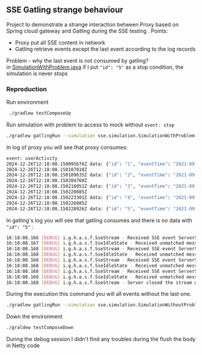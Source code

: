 ## SSE Gatling strange behaviour


Project to demonstrate a strange interaction between Proxy based on Spring cloud gateway and Gatling during the SSE testing . 
Points:
- Proxy put all SSE content in network
- Gatling retrieve events except the last event according to the log records

Problem - why the last event is not consumed by gatling? \
in [SimulationWithProblem.java](src/gatling/java/sse/simulation/SimulationWithProblem.java) if I put `"id": "5"` as a stop condition, the simulation is never stops 

### Reproduction 

Run environment 
```bash
 ./gradlew testComposeUp
```
Run simulation with problem to access to mock without `event: stop`
```bash
./gradlew gatlingRun --simulation sse.simulation.SimulationWithProblem
```
In log of proxy you will see that proxy consumes:
```bash
event: userActivity
2024-12-26T12:18:08.150095676Z data: {"id": "1", "eventTime": "2021-09-01T12:00:00Z", "activityType": "productReview", "details": {"comment": "Great experience overall!", "mood": "POSITIVE", "rating": 0.90}}
2024-12-26T12:18:08.150107010Z 
2024-12-26T12:18:08.150109635Z data: {"id": "2", "eventTime": "2021-09-01T12:01:00Z", "activityType": "productReview", "details": {"comment": "Unsatisfied with the product quality.", "mood": "NEGATIVE", "rating": 0.70}}
2024-12-26T12:18:08.150204760Z 
2024-12-26T12:18:08.150216051Z data: {"id": "3", "eventTime": "2021-09-01T12:02:00Z", "activityType": "productReview", "details": {"comment": "Average performance, nothing special.", "mood": "NEUTRAL", "rating": 0.50}}
2024-12-26T12:18:08.150220885Z 
2024-12-26T12:18:08.150223301Z data: {"id": "4", "eventTime": "2021-09-01T12:03:00Z", "activityType": "productReview", "details": {"comment": "Best purchase I've made this year!", "mood": "POSITIVE", "rating": 0.95}}
2024-12-26T12:18:08.150226885Z 
2024-12-26T12:18:08.150228926Z data: {"id": "5", "eventTime": "2021-09-01T12:04:00Z", "activityType": "productReview", "details": {"comment": "Overpriced for the features offered.", "mood": "NEGATIVE", "rating": 0.30}}
```
In gatling's log you will see that gatling consumes and there is no data with `"id": "5"` :
```bash 
16:18:08.166 [DEBUG] i.g.h.a.s.f.SseStream - Received SSE event ServerSentEvent(Some(userActivity),Some({"id": "1", "eventTime": "2021-09-01T12:00:00Z", "activityType": "productReview", "details": {"comment": "Great experience overall!", "mood": "POSITIVE", "rating": 0.90}}),None,None) while in Open state. Propagating.
16:18:08.167 [DEBUG] i.g.h.a.s.f.SseIdleState - Received unmatched message={"event":"userActivity","data":"{\"id\": \"1\", \"eventTime\": \"2021-09-01T12:00:00Z\", \"activityType\": \"productReview\", \"details\": {\"comment\": \"Great experience overall!\", \"mood\": \"POSITIVE\", \"rating\": 0.90}}"}
16:18:08.168 [DEBUG] i.g.h.a.s.f.SseStream - Received SSE event ServerSentEvent(None,Some({"id": "2", "eventTime": "2021-09-01T12:01:00Z", "activityType": "productReview", "details": {"comment": "Unsatisfied with the product quality.", "mood": "NEGATIVE", "rating": 0.70}}),None,None) while in Open state. Propagating.
16:18:08.168 [DEBUG] i.g.h.a.s.f.SseIdleState - Received unmatched message={"data":"{\"id\": \"2\", \"eventTime\": \"2021-09-01T12:01:00Z\", \"activityType\": \"productReview\", \"details\": {\"comment\": \"Unsatisfied with the product quality.\", \"mood\": \"NEGATIVE\", \"rating\": 0.70}}"}
16:18:08.168 [DEBUG] i.g.h.a.s.f.SseStream - Received SSE event ServerSentEvent(None,Some({"id": "3", "eventTime": "2021-09-01T12:02:00Z", "activityType": "productReview", "details": {"comment": "Average performance, nothing special.", "mood": "NEUTRAL", "rating": 0.50}}),None,None) while in Open state. Propagating.
16:18:08.168 [DEBUG] i.g.h.a.s.f.SseIdleState - Received unmatched message={"data":"{\"id\": \"3\", \"eventTime\": \"2021-09-01T12:02:00Z\", \"activityType\": \"productReview\", \"details\": {\"comment\": \"Average performance, nothing special.\", \"mood\": \"NEUTRAL\", \"rating\": 0.50}}"}
16:18:08.168 [DEBUG] i.g.h.a.s.f.SseStream - Received SSE event ServerSentEvent(None,Some({"id": "4", "eventTime": "2021-09-01T12:03:00Z", "activityType": "productReview", "details": {"comment": "Best purchase I've made this year!", "mood": "POSITIVE", "rating": 0.95}}),None,None) while in Open state. Propagating.
16:18:08.168 [DEBUG] i.g.h.a.s.f.SseIdleState - Received unmatched message={"data":"{\"id\": \"4\", \"eventTime\": \"2021-09-01T12:03:00Z\", \"activityType\": \"productReview\", \"details\": {\"comment\": \"Best purchase I've made this year!\", \"mood\": \"POSITIVE\", \"rating\": 0.95}}"}
16:18:08.168 [DEBUG] i.g.h.a.s.f.SseStream - Server closed the stream while in state Open. Reconnecting.
```
During the execution this command you will all events without the last one.
```bash
./gradlew gatlingRun --simulation sse.simulation.SimulationWithoutProblem
```
Down the environment
```bash
./graldew testComposeDown
```
During the debug session I didn't find any troubles during the flush the body in Netty code 